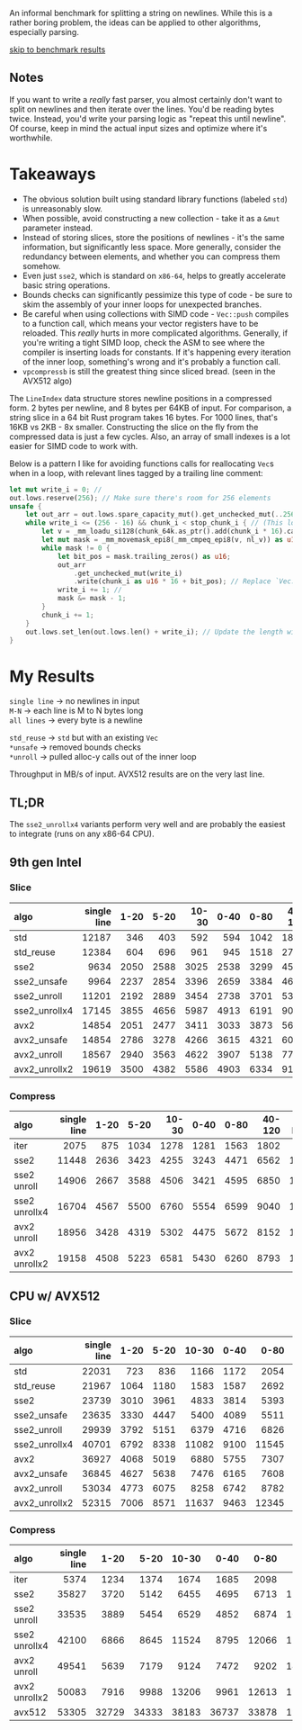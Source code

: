 An informal benchmark for splitting a string on newlines. While this is a rather boring problem, the ideas can be applied to other algorithms, especially parsing.

[skip to benchmark results](#my-results)

## Notes
If you want to write a _really_ fast parser, you almost certainly don't want to split on newlines and then iterate over the lines.
You'd be reading bytes twice. Instead, you'd write your parsing logic as "repeat this until newline".
Of course, keep in mind the actual input sizes and optimize where it's worthwhile.

# Takeaways
* The obvious solution built using standard library functions (labeled `std`) is unreasonably slow.
* When possible, avoid constructing a new collection - take it as a `&mut` parameter instead.
* Instead of storing slices, store the positions of newlines - it's the same information, but significantly less space. More generally, consider the redundancy between elements, and whether you can compress them somehow.
* Even just `sse2`, which is standard on `x86-64`, helps to greatly accelerate basic string operations.
* Bounds checks can significantly pessimize this type of code - be sure to skim the assembly of your inner loops for unexpected branches.
* Be careful when using collections with SIMD code - `Vec::push` compiles to a function call, which means your vector registers have to be reloaded. This *really* hurts in more complicated algorithms. Generally, if you're writing a tight SIMD loop, check the ASM to see where the compiler is inserting loads for constants. If it's happening every iteration of the inner loop, something's wrong and it's probably a function call.
* `vpcompressb` is still the greatest thing since sliced bread. (seen in the AVX512 algo)

The `LineIndex` data structure stores newline positions in a compressed form. 2 bytes per newline, and 8 bytes per 64KB of input. For comparison, a string slice in a 64 bit Rust program takes 16 bytes.
For 1000 lines, that's 16KB vs 2KB - 8x smaller. Constructing the slice on the fly from the compressed data is just a few cycles. Also, an array of small indexes is a lot easier for SIMD code to work with.

Below is a pattern I like for avoiding functions calls for reallocating `Vec`s when in a loop, with relevant lines tagged by a trailing line comment:
```rust
let mut write_i = 0; //
out.lows.reserve(256); // Make sure there's room for 256 elements
unsafe {
    let out_arr = out.lows.spare_capacity_mut().get_unchecked_mut(..256); // Get a &mut [MaybeUninit<T>]. A write-only array, basically.
    while write_i <= (256 - 16) && chunk_i < stop_chunk_i { // (This loop can produce no more than 16 elements per iter)
        let v = _mm_loadu_si128(chunk_64k.as_ptr().add(chunk_i * 16).cast());
        let mut mask = _mm_movemask_epi8(_mm_cmpeq_epi8(v, nl_v)) as u16;
        while mask != 0 {
            let bit_pos = mask.trailing_zeros() as u16;
            out_arr
                .get_unchecked_mut(write_i)
                .write(chunk_i as u16 * 16 + bit_pos); // Replace `Vec::push` with `arr[i].write(e)`
            write_i += 1; //
            mask &= mask - 1;
        }
        chunk_i += 1;
    }
    out.lows.set_len(out.lows.len() + write_i); // Update the length with number of new elements
}
```


# My Results
`single line` -> no newlines in input  
`M-N` -> each line is M to N bytes long  
`all lines` -> every byte is a newline

`std_reuse` -> `std` but with an existing `Vec`  
`*unsafe` -> removed bounds checks  
`*unroll` -> pulled alloc-y calls out of the inner loop  

Throughput in MB/s of input. AVX512 results are on the very last line.

## TL;DR
The `sse2_unrollx4` variants perform very well and are probably the easiest to integrate (runs on any x86-64 CPU).

## 9th gen Intel

### Slice

| algo | single line | 1-20 | 5-20 | 10-30 | 0-40 | 0-80 | 40-120 | all lines |
| :-- | --: | --: | --: | --: | --: | --: | --: | --: |
| std           | 12187 | 346  | 403  | 592  | 594  | 1042 | 1853 | 57  |
| std_reuse     | 12384 | 604  | 696  | 961  | 945  | 1518 | 2719 | 209 |
| sse2          | 9634  | 2050 | 2588 | 3025 | 2538 | 3299 | 4596 | 490 |
| sse2_unsafe   | 9964  | 2237 | 2854 | 3396 | 2659 | 3384 | 4626 | 705 |
| sse2_unroll   | 11201 | 2192 | 2889 | 3454 | 2738 | 3701 | 5334 | 780 |
| sse2_unrollx4 | 17145 | 3855 | 4656 | 5987 | 4913 | 6191 | 9010 | 791 |
| avx2          | 14854 | 2051 | 2477 | 3411 | 3033 | 3873 | 5683 | 309 |
| avx2_unsafe   | 14854 | 2786 | 3278 | 4266 | 3615 | 4321 | 6088 | 635 |
| avx2_unroll   | 18567 | 2940 | 3563 | 4622 | 3907 | 5138 | 7794 | 797 |
| avx2_unrollx2 | 19619 | 3500 | 4382 | 5586 | 4903 | 6334 | 9126 | 790 |

### Compress

| algo | single line | 1-20 | 5-20 | 10-30 | 0-40 | 0-80 | 40-120 | all lines |
| :-- | --: | --: | --: | --: | --: | --: | --: | --: |
| iter          | 2075  | 875  | 1034 | 1278 | 1281 | 1563 | 1802 | 621  |
| sse2          | 11448 | 2636 | 3423 | 4255 | 3243 | 4471 | 6562 | 1310 |
| sse2 unroll   | 14906 | 2667 | 3588 | 4506 | 3421 | 4595 | 6850 | 1570 |
| sse2 unrollx4 | 16704 | 4567 | 5500 | 6760 | 5554 | 6599 | 9040 | 1687 |
| avx2 unroll   | 18956 | 3428 | 4319 | 5302 | 4475 | 5672 | 8152 | 1745 |
| avx2 unrollx2 | 19158 | 4508 | 5223 | 6581 | 5430 | 6260 | 8793 | 1799 |

## CPU w/ AVX512

### Slice

| algo | single line | 1-20 | 5-20 | 10-30 | 0-40 | 0-80 | 40-120 | all lines |
| :-- | --: | --: | --: | --: | --: | --: | --: | --: |
| std           | 22031 |  723 |  836 |  1166 | 1172 |  2054 |  3647 |  147 |
| std_reuse     | 21967 | 1064 | 1180 |  1583 | 1587 |  2692 |  4681 |  367 |
| sse2          | 23739 | 3010 | 3961 |  4833 | 3814 |  5393 |  8510 |  821 |
| sse2_unsafe   | 23635 | 3330 | 4447 |  5400 | 4089 |  5511 |  8684 | 1169 |
| sse2_unroll   | 29939 | 3792 | 5151 |  6379 | 4716 |  6826 | 10952 | 1176 |
| sse2_unrollx4 | 40701 | 6792 | 8338 | 11082 | 9100 | 11545 | 16059 | 1410 |
| avx2          | 36927 | 4068 | 5019 |  6880 | 5755 |  7307 | 11653 |  745 |
| avx2_unsafe   | 36845 | 4627 | 5638 |  7476 | 6165 |  7608 | 12037 | 1216 |
| avx2_unroll   | 53034 | 4773 | 6075 |  8258 | 6742 |  8782 | 14128 | 1223 |
| avx2_unrollx2 | 52315 | 7006 | 8571 | 11637 | 9463 | 12345 | 19387 | 1399 |

### Compress

| algo | single line | 1-20 | 5-20 | 10-30 | 0-40 | 0-80 | 40-120 | all lines |
| :-- | --: | --: | --: | --: | --: | --: | --: | --: |
| iter          |  5374 |  1234 |  1374 |  1674 |  1685 |  2098 |  2564 |  1397 |
| sse2          | 35827 |  3720 |  5142 |  6455 |  4695 |  6713 | 11206 |  2083 |
| sse2 unroll   | 33535 |  3889 |  5454 |  6529 |  4852 |  6874 | 10773 |  2307 |
| sse2 unrollx4 | 42100 |  6866 |  8645 | 11524 |  8795 | 12066 | 17754 |  1950 |
| avx2 unroll   | 49541 |  5639 |  7179 |  9124 |  7472 |  9202 | 14216 |  3160 |
| avx2 unrollx2 | 50083 |  7916 |  9988 | 13206 |  9961 | 12613 | 19919 |  2667 |
| avx512        | 53305 | 32729 | 34333 | 38183 | 36737 | 33878 | 19124 | 12447 |
